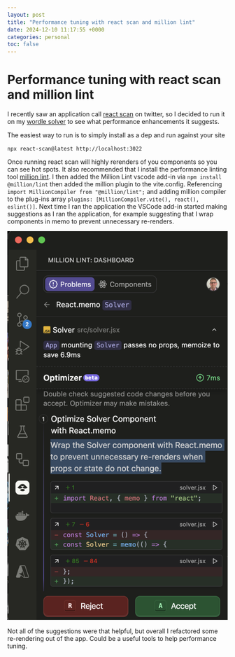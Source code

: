 ```yaml
---
layout: post
title: "Performance tuning with react scan and million lint"
date: 2024-12-10 11:17:55 +0000
categories: personal
toc: false
---
```


# Performance tuning with react scan and million lint

I recently saw an application call [react scan](https://react-scan.com/) on twitter, so I decided to run it on my [wordle solver](https://wh.johncooke.info) to see what performance enhancements it suggests.

The easiest way to run is to simply install as a dep and run against your site
```
npx react-scan@latest http://localhost:3022
```

Once running react scan will highly rerenders of you components so you can see hot spots. It also recommended that I install the performance linting tool [million lint](https://old.million.dev/blog/lint). I then added the Million Lint vscode add-in via ```npm install @million/lint``` then added the million plugin to the vite.config. Referencing ```import MillionCompiler from "@million/lint";``` and adding million compiler to the plug-ins array ```plugins: [MillionCompiler.vite(), react(), eslint()]```. Next time I ran the application the VSCode add-in started making suggestions as I ran the application, for example suggesting that I wrap components in memo to prevent unnecessary re-renders.

![Million lint results in VSCode](/assets/images/Screenshot%202024-12-10%20at%2011.35.59.png)

Not all of the suggestions were that helpful, but overall I refactored some re-rendering out of the app. Could be a useful tools to help performance tuning.
